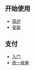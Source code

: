 ## 开始使用 <a id="start-using"></a>

* [简述](start-using/jian-shu.md)
* [安装](start-using/an-zhuang.md)

## 支付

* [入门](zhi-fu/ru-men.md)
* [统一收单](zhi-fu/tong-yi-shou-dan.md)

